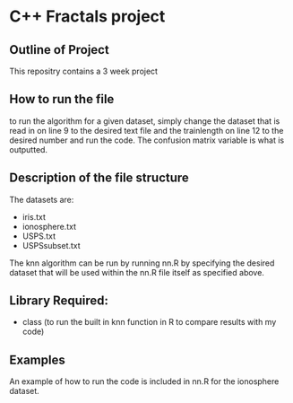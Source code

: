 
# C++ Fractals project #
## Outline of Project ##
This repositry contains a 3 week project

## How to run the file ##
to run the algorithm for a given dataset, simply change the dataset that is read in on line 9 to the desired text file and the trainlength on line 12 to the desired number and run the code. The confusion matrix variable is what is outputted.

## Description of the file structure ##

The datasets are:
 * iris.txt
 * ionosphere.txt
 * USPS.txt
 * USPSsubset.txt
 
The knn algorithm can be run by running nn.R by specifying the desired dataset that will be used within the nn.R file itself as specified above.

## Library Required: ##
* class (to run the built in knn function in R to compare results with my code)
<p>

## Examples ##
An example of how to run the code is included in nn.R for the ionosphere dataset.
